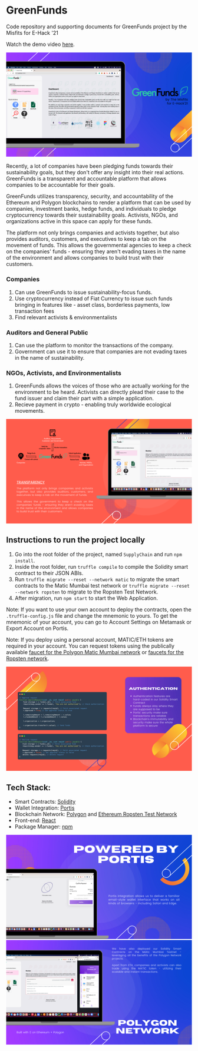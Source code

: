 # GreenFunds

Code repository and supporting documents for GreenFunds project by the Misfits for E-Hack '21

Watch the demo video [here]().

![Overview](https://raw.githubusercontent.com/skhiearth/GreenFunds/main/Devfolio%20Screens/1.png)

Recently, a lot of companies have been pledging funds towards their sustainability goals, but they don't offer any insight into their real actions. GreenFunds is a transparent and accountable platform that allows companies to be accountable for their goals.

GreenFunds utilizes transparency, security, and accountability of the Ethereum and Polygon blockchains to render a platform that can be used by companies, investment banks, hedge funds, and individuals to pledge cryptocurrency towards their sustainability goals. Activists, NGOs, and organizations active in this space can apply for these funds.

The platform not only brings companies and activists together, but also provides auditors, customers, and executives to keep a tab on the movement of funds. This allows the governmental agencies to keep a check on the companies' funds - ensuring they aren't evading taxes in the name of the environment and allows companies to build trust with their customers.

### Companies
1. Can use GreenFunds to issue sustainability-focus funds.
2. Use cryptocurrency instead of Fiat Currency to issue such funds bringing in features like - asset class, borderless payments, low transaction fees
3. Find relevant activists & environmentalists

### Auditors and General Public
1. Can use the platform to monitor the transactions of the company.
2. Government can use it to ensure that companies are not evading taxes in the name of sustainability.

### NGOs, Activists, and Environmentalists
1. GreenFunds allows the voices of those who are actually working for the environment to be heard. Activists can directly plead their case to the fund issuer and claim their part with a simple application.
2. Recieve payment in crypto - enabling truly worldwide ecological movements.


![Transparency](https://raw.githubusercontent.com/skhiearth/GreenFunds/main/Devfolio%20Screens/2.png)

## Instructions to run the project locally 
1. Go into the root folder of the project, named `SupplyChain` and run `npm install`.
2. Inside the root folder, run `truffle compile` to compile the Solidity smart contract to their JSON ABIs.
3. Run `truffle migrate --reset --network matic` to migrate the smart contracts to the Matic Mumbai test network or `truffle migrate --reset --network ropsten` to migrate to the Ropsten Test Network.
4. After migration, run `npm start` to start the Web Application.

Note: If you want to use your own account to deploy the contracts, open the `.truffle-config.js` file and change the mnemonic to yours. To get the mnemonic of your account, you can go to Account Settings on Metamask or Export Account on Portis.

Note: If you deploy using a personal account, MATIC/ETH tokens are required in your account. You can request tokens using the publically available [faucet for the Polygon Matic Mumbai network](https://faucet.matic.network/) or [faucets for the Ropsten network](https://faucet.ropsten.be/).

![Authentication](https://raw.githubusercontent.com/skhiearth/GreenFunds/main/Devfolio%20Screens/4.png)

## Tech Stack:
* Smart Contracts: [Solidity](https://solidity.readthedocs.io/en/v0.7.3/)
* Wallet Integration: [Portis](https://www.portis.io/)
* Blockchain Network: [Polygon](https://polygon.technology/) and [Ethereum Ropsten Test Network](https://ethereum.org/en/developers/docs/networks/)
* Front-end: [React](https://reactjs.org/)
* Package Manager: [npm](https://www.npmjs.com/)

![P](https://raw.githubusercontent.com/skhiearth/GreenFunds/main/Devfolio%20Screens/3.png)
![Polygon](https://raw.githubusercontent.com/skhiearth/GreenFunds/main/Devfolio%20Screens/5.png)